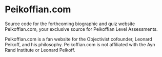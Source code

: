 # Peikoffian.com

Source code for the forthcoming biographic and quiz website Peikoffian.com, your exclusive source for Peikoffian Level Assessments.

Peikoffian.com is a fan website for the Objectivist cofounder, Leonard Peikoff, and his philosophy. Peikoffian.com is not affiliated with the Ayn Rand Institute or Leonard Peikoff.